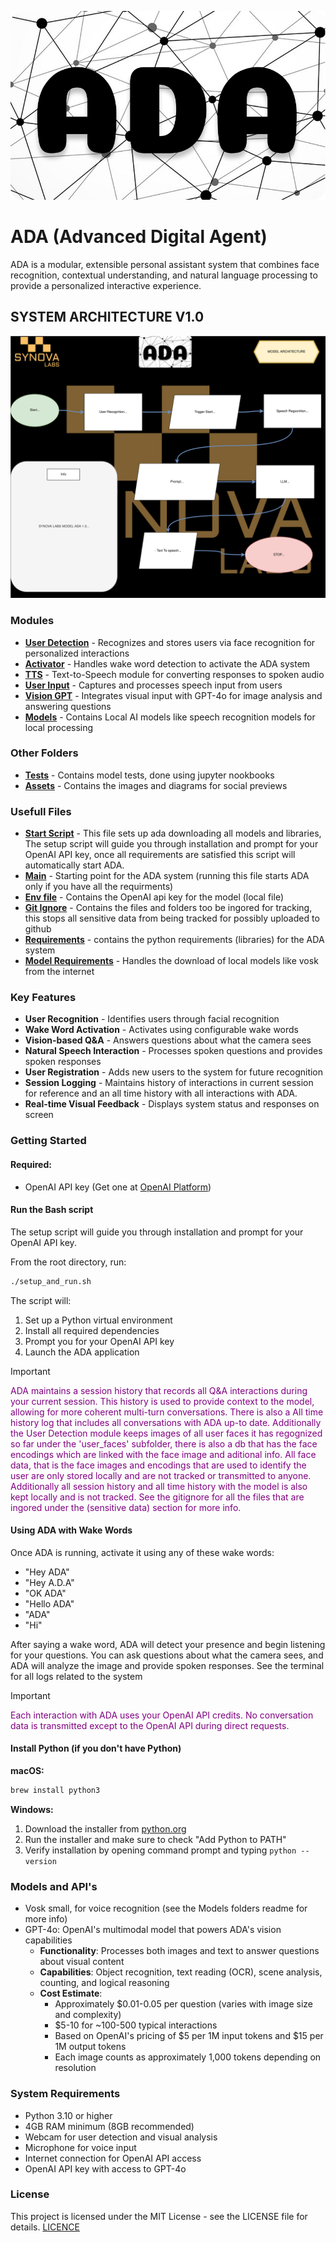 ![model](assets/adalogo.png)

# ADA (Advanced Digital Agent)

ADA is a modular, extensible personal assistant system that combines face recognition, contextual understanding, and natural language processing to provide a personalized interactive experience.

## **SYSTEM ARCHITECTURE V1.0**

![model](assets/ada.svg)


### Modules

- [**User Detection**](User_Detection/) - Recognizes and stores users via face recognition for personalized interactions
- [**Activator**](Activator/) - Handles wake word detection to activate the ADA system
- [**TTS**](TTS/) - Text-to-Speech module for converting responses to spoken audio
- [**User Input**](User_Input/) - Captures and processes speech input from users
- [**Vision GPT**](Vision_GPT/) - Integrates visual input with GPT-4o for image analysis and answering questions
- [**Models**](Models/) - Contains Local AI models like speech recognition models for local processing

### Other Folders
- [**Tests**](tests/) - Contains model tests, done using jupyter nookbooks
- [**Assets**](assets/) - Contains the images and diagrams for social previews

### Usefull Files
- [**Start Script**](setup_and_run.sh) - This file sets up ada downloading all models and libraries, The setup script will guide you through installation and prompt for your OpenAI API key, once all requirements are satisfied this script will automatically start ADA.
- [**Main**](main.py) - Starting point for the ADA system (running this file starts ADA only if you have all the requirments)
- [**Env file**](.env) - Contains the OpenAI api key for the model (local file)
- [**Git Ignore**](.gitignore) - Contains the files and folders too be ingored for tracking, this stops all sensitive data from being tracked for possibly uploaded to github
- [**Requirements**](requirements.txt) - contains the python requirements (libraries) for the ADA system
- [**Model Requirements**](model_requirements.py) - Handles the download of local models like vosk from the internet

### Key Features

- **User Recognition** - Identifies users through facial recognition
- **Wake Word Activation** - Activates using configurable wake words
- **Vision-based Q&A** - Answers questions about what the camera sees
- **Natural Speech Interaction** - Processes spoken questions and provides spoken responses
- **User Registration** - Adds new users to the system for future recognition
- **Session Logging** - Maintains history of interactions in current session for reference and an all time history with all interactions with ADA.
- **Real-time Visual Feedback** - Displays system status and responses on screen

### Getting Started

#### Required:
- OpenAI API key (Get one at [OpenAI Platform](https://platform.openai.com/))

#### Run the Bash script
The setup script will guide you through installation and prompt for your OpenAI API key.

From the root directory, run:
```bash
./setup_and_run.sh
```

The script will:
1. Set up a Python virtual environment
2. Install all required dependencies
3. Prompt you for your OpenAI API key
4. Launch the ADA application

> [!IMPORTANT]
> <span style="color:purple">ADA maintains a session history that records all Q&A interactions during your current session. This history is used to provide context to the model, allowing for more coherent multi-turn conversations. There is also a All time history log that includes all conversations with ADA up-to date. Additionally the User Detection module keeps images of all user faces it has regognized so far under the 'user_faces' subfolder, there is also a db that has the face encodings which are linked with the face image and aditional info. All face data, that is the face images and encodings that are used to identify the user are only stored locally and are not tracked or transmitted to anyone. Additionally all session history and all time history with the model is also kept locally and is not tracked. See the gitignore for all the files that are ingored under the (sensitive data) section for more info.</span>



#### Using ADA with Wake Words
Once ADA is running, activate it using any of these wake words:
- "Hey ADA"
- "Hey A.D.A"
- "OK ADA"
- "Hello ADA"
- "ADA"
- "Hi"

After saying a wake word, ADA will detect your presence and begin listening for your questions. You can ask questions about what the camera sees, and ADA will analyze the image and provide spoken responses. See the terminal for all logs related to the system

> [!IMPORTANT]
> <span style="color:purple">Each interaction with ADA uses your OpenAI API credits. No conversation data is transmitted except to the OpenAI API during direct requests.</span>

#### Install Python (if you don't have Python)

**macOS:**
```bash
brew install python3
```

**Windows:**
1. Download the installer from [python.org](https://www.python.org/downloads/)
2. Run the installer and make sure to check "Add Python to PATH"
3. Verify installation by opening command prompt and typing `python --version`

### Models and API's
- Vosk small, for voice recognition (see the Models folders readme for more info)
- GPT-4o: OpenAI's multimodal model that powers ADA's vision capabilities
  - **Functionality**: Processes both images and text to answer questions about visual content
  - **Capabilities**: Object recognition, text reading (OCR), scene analysis, counting, and logical reasoning
  - **Cost Estimate**: 
    - Approximately $0.01-0.05 per question (varies with image size and complexity)
    - $5-10 for ~100-500 typical interactions
    - Based on OpenAI's pricing of $5 per 1M input tokens and $15 per 1M output tokens
    - Each image counts as approximately 1,000 tokens depending on resolution

### System Requirements

- Python 3.10 or higher
- 4GB RAM minimum (8GB recommended)
- Webcam for user detection and visual analysis
- Microphone for voice input
- Internet connection for OpenAI API access
- OpenAI API key with access to GPT-4o

### License

This project is licensed under the MIT License - see the LICENSE file for details.
[LICENCE](LICENSE)
